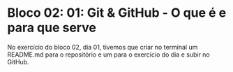 # Bloco 02: 01: Git & GitHub - O que é e para que serve

No exercício do bloco 02, dia 01, tivemos que criar no terminal um README.md para o repositório e um para o exercício do dia e subir no GitHub.
